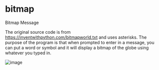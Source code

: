 # bitmap

Bitmap Message 

The original source code is from https://inventwithpython.com/bitmapworld.txt and uses asterisks.
The purpose of the program is that when prompted to enter in a message, you can put a word or symbol and it will
display a bitmap of the globe using whatever you typed in. 


![image](https://user-images.githubusercontent.com/43118437/194403959-8727b06f-d9fe-4901-a365-e3a0a62b5bd6.png)
